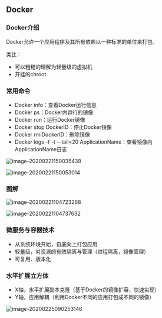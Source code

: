 ## Docker

### Docker介绍

Docker允许一个应用程序及其所有依赖以一种标准的单位来打包。

类比：

-  可以粗糙的理解为轻量级的虚拟机
- 开挂的chroot



### 常用命令

- Docker info：查看Docker运行信息
- Docker ps：Docker内运行的镜像
- Docker run：运行Docker镜像
- Docker stop DockerID：停止Docker镜像
- Docker rmiDockerID：删除镜像
- Docker logs -f -t --tail=20 ApplicationName：查看镜像内ApplicationName日志

![image-20200221150035439](http://jn-hhh.oss-cn-hangzhou.aliyuncs.com/image-20200221150035439.png)

![image-20200221150053014](http://jn-hhh.oss-cn-hangzhou.aliyuncs.com/image-20200221150053014.png)



### 图解

![image-20200221104723268](http://jn-hhh.oss-cn-hangzhou.aliyuncs.com/image-20200221104723268.png)

![image-20200221104737632](http://jn-hhh.oss-cn-hangzhou.aliyuncs.com/image-20200221104737632.png)


### 微服务与容器技术
- 从系统环境开始，自底向上打包应用
- 轻量级，对资源的有效隔离与管理（进程隔离，镜像管理）
- 可复用、版本化

### 水平扩展立方体
- X轴，水平扩展副本克隆（基于Docker的镜像扩容，快速实现）
- Y轴，应用解耦（利用Docker不同的应用打包成不同的镜像）

![image-20200225090253146](http://jn-hhh.oss-cn-hangzhou.aliyuncs.com/image-20200225090253146.png)







